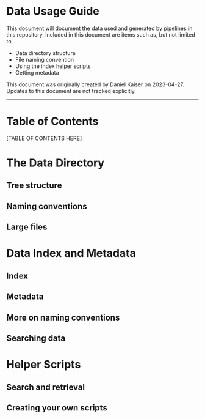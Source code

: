 # Data Usage Guide

This document will document the data used and generated by pipelines in this repository.
Included in this document are items such as, but not limited to,
- Data directory structure
- File naming convention
- Using the index helper scripts
- Getting metadata


This document was originally created by Daniel Kaiser on 2023-04-27. Updates to this document are not tracked explicitly.

---

# Table of Contents
[TABLE OF CONTENTS HERE]

# The Data Directory
## Tree structure

## Naming conventions

## Large files

# Data Index and Metadata
## Index

## Metadata

## More on naming conventions

## Searching data

# Helper Scripts
## Search and retrieval

## Creating your own scripts
